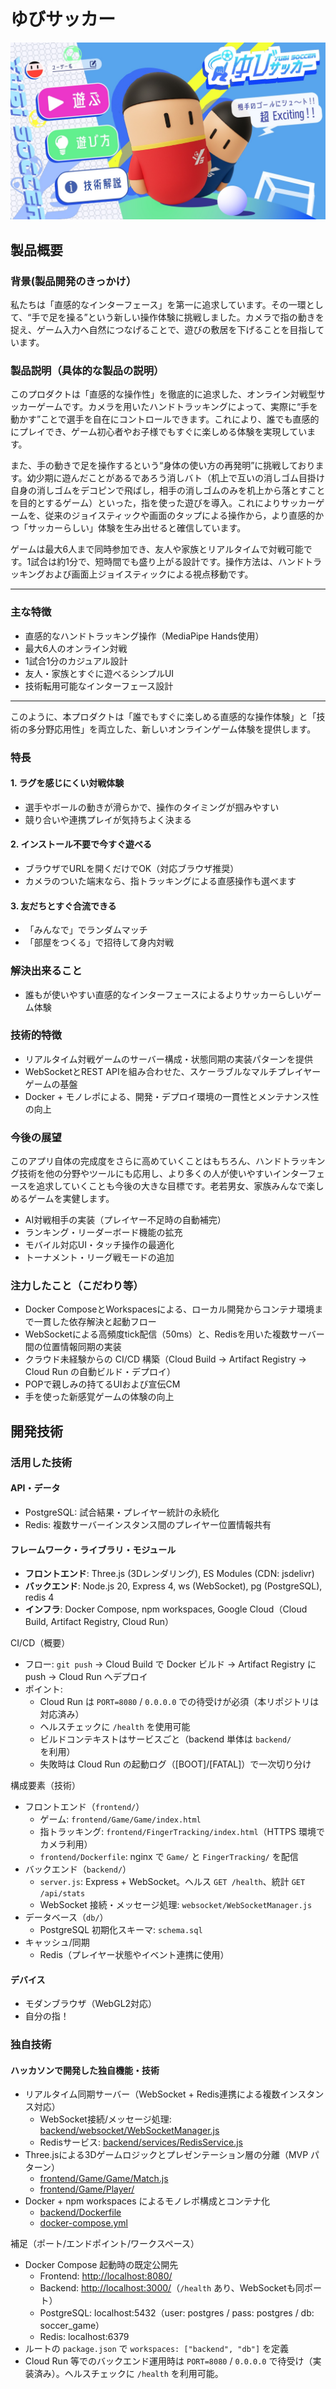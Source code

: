 # ゆびサッカー

![alt text](image.png)

## 製品概要

### 背景(製品開発のきっかけ）

私たちは「直感的なインターフェース」を第一に追求しています。その一環として、“手で足を操る”という新しい操作体験に挑戦しました。カメラで指の動きを捉え、ゲーム入力へ自然につなげることで、遊びの敷居を下げることを目指しています。

### 製品説明（具体的な製品の説明）

このプロダクトは「直感的な操作性」を徹底的に追求した、オンライン対戦型サッカーゲームです。カメラを用いたハンドトラッキングによって、実際に“手を動かす”ことで選手を自在にコントロールできます。これにより、誰でも直感的にプレイでき、ゲーム初心者やお子様でもすぐに楽しめる体験を実現しています。

また、手の動きで足を操作するという“身体の使い方の再発明”に挑戦しております。幼少期に遊んだことがあるであろう消しバト（机上で互いの消しゴム目掛け自身の消しゴムをデコピンで飛ばし，相手の消しゴムのみを机上から落とすことを目的とするゲーム）といった，指を使った遊びを導入。これによりサッカーゲームを、従来のジョイスティックや画面のタップによる操作から，より直感的かつ「サッカーらしい」体験を生み出せると確信しています。

ゲームは最大6人まで同時参加でき、友人や家族とリアルタイムで対戦可能です。1試合は約1分で、短時間でも盛り上がる設計です。操作方法は、ハンドトラッキングおよび画面上ジョイスティックによる視点移動です。

---

### 主な特徴

- 直感的なハンドトラッキング操作（MediaPipe Hands使用）
- 最大6人のオンライン対戦
- 1試合1分のカジュアル設計
- 友人・家族とすぐに遊べるシンプルUI
- 技術転用可能なインターフェース設計

---

このように、本プロダクトは「誰でもすぐに楽しめる直感的な操作体験」と「技術の多分野応用性」を両立した、新しいオンラインゲーム体験を提供します。

### 特長

#### 1. ラグを感じにくい対戦体験

- 選手やボールの動きが滑らかで、操作のタイミングが掴みやすい
- 競り合いや連携プレイが気持ちよく決まる

#### 2. インストール不要で今すぐ遊べる

- ブラウザでURLを開くだけでOK（対応ブラウザ推奨）
- カメラのついた端末なら、指トラッキングによる直感操作も選べます

#### 3. 友だちとすぐ合流できる

- 「みんなで」でランダムマッチ
- 「部屋をつくる」で招待して身内対戦

### 解決出来ること

- 誰もが使いやすい直感的なインターフェースによるよりサッカーらしいゲーム体験
### 技術的特徴
- リアルタイム対戦ゲームのサーバー構成・状態同期の実装パターンを提供
- WebSocketとREST APIを組み合わせた、スケーラブルなマルチプレイヤーゲームの基盤
- Docker + モノレポによる、開発・デプロイ環境の一貫性とメンテナンス性の向上

### 今後の展望

このアプリ自体の完成度をさらに高めていくことはもちろん、ハンドトラッキング技術を他の分野やツールにも応用し、より多くの人が使いやすいインターフェースを追求していくことも今後の大きな目標です。老若男女、家族みんなで楽しめるゲームを実健します。

- AI対戦相手の実装（プレイヤー不足時の自動補完）
- ランキング・リーダーボード機能の拡充
- モバイル対応UI・タッチ操作の最適化
- トーナメント・リーグ戦モードの追加

### 注力したこと（こだわり等）

- Docker ComposeとWorkspacesによる、ローカル開発からコンテナ環境まで一貫した依存解決と起動フロー
- WebSocketによる高頻度tick配信（50ms）と、Redisを用いた複数サーバー間の位置情報同期の実装
- クラウド未経験からの CI/CD 構築（Cloud Build → Artifact Registry → Cloud Run の自動ビルド・デプロイ）
- POPで親しみの持てるUIおよび宣伝CM
- 手を使った新感覚ゲームの体験の向上

## 開発技術

### 活用した技術

#### API・データ

- PostgreSQL: 試合結果・プレイヤー統計の永続化
- Redis: 複数サーバーインスタンス間のプレイヤー位置情報共有

#### フレームワーク・ライブラリ・モジュール

- **フロントエンド**: Three.js (3Dレンダリング), ES Modules (CDN: jsdelivr)
- **バックエンド**: Node.js 20, Express 4, ws (WebSocket), pg (PostgreSQL), redis 4
- **インフラ**: Docker Compose, npm workspaces, Google Cloud（Cloud Build, Artifact Registry, Cloud Run）

CI/CD（概要）

- フロー: `git push` → Cloud Build で Docker ビルド → Artifact Registry に push → Cloud Run へデプロイ
- ポイント:
  - Cloud Run は `PORT=8080` / `0.0.0.0` での待受けが必須（本リポジトリは対応済み）
  - ヘルスチェックに `/health` を使用可能
  - ビルドコンテキストはサービスごと（backend 単体は `backend/` を利用）
  - 失敗時は Cloud Run の起動ログ（[BOOT]/[FATAL]）で一次切り分け

構成要素（技術）

- フロントエンド（`frontend/`）
  - ゲーム: `frontend/Game/Game/index.html`
  - 指トラッキング: `frontend/FingerTracking/index.html`（HTTPS 環境でカメラ利用）
  - `frontend/Dockerfile`: nginx で `Game/` と `FingerTracking/` を配信
- バックエンド（`backend/`）
  - `server.js`: Express + WebSocket。ヘルス `GET /health`、統計 `GET /api/stats`
  - WebSocket 接続・メッセージ処理: `websocket/WebSocketManager.js`
- データベース（`db/`）
  - PostgreSQL 初期化スキーマ: `schema.sql`
- キャッシュ/同期
  - Redis（プレイヤー状態やイベント連携に使用）

#### デバイス

- モダンブラウザ（WebGL2対応）
- 自分の指！

### 独自技術

#### ハッカソンで開発した独自機能・技術

- リアルタイム同期サーバー（WebSocket + Redis連携による複数インスタンス対応）
  - WebSocket接続/メッセージ処理: [backend/websocket/WebSocketManager.js](backend/websocket/WebSocketManager.js)
  - Redisサービス: [backend/services/RedisService.js](backend/services/RedisService.js)
- Three.jsによる3Dゲームロジックとプレゼンテーション層の分離（MVP パターン）
  - [frontend/Game/Game/Match.js](frontend/Game/Game/Match.js)
  - [frontend/Game/Player/](frontend/Game/Player/)
- Docker + npm workspaces によるモノレポ構成とコンテナ化
  - [backend/Dockerfile](backend/Dockerfile)
  - [docker-compose.yml](docker-compose.yml)

補足（ポート/エンドポイント/ワークスペース）

- Docker Compose 起動時の既定公開先
  - Frontend: <http://localhost:8080/>
  - Backend: <http://localhost:3000/>（`/health` あり、WebSocketも同ポート）
  - PostgreSQL: localhost:5432（user: postgres / pass: postgres / db: soccer_game）
  - Redis: localhost:6379
- ルートの `package.json` で `workspaces: ["backend", "db"]` を定義
- Cloud Run 等でのバックエンド運用時は `PORT=8080` / `0.0.0.0` で待受け（実装済み）。ヘルスチェックに `/health` を利用可能。
